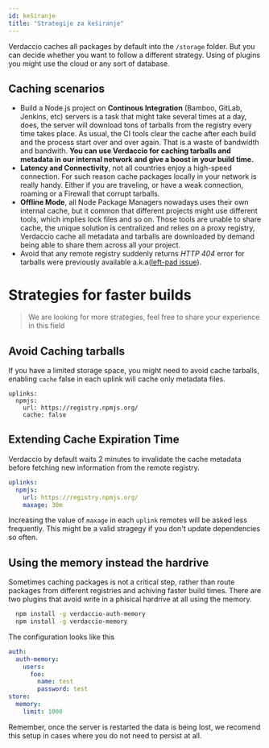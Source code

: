 ```yaml
---
id: keširanje
title: "Strategije za keširanje"
---
```

Verdaccio caches all packages by default into the `/storage` folder. But you can decide whether you want to follow a different strategy. Using of plugins you might use the cloud or any sort of database.

## Caching scenarios

* Build a Node.js project on **Continous Integration** (Bamboo, GitLab, Jenkins, etc) servers is a task that might take several times at a day, does, the server will download tons of tarballs from the registry every time takes place. As usual, the CI tools clear the cache after each build and the process start over and over again. That is a waste of bandwidth and bandwith. **You can use Verdaccio for caching tarballs and metadata in our internal network and give a boost in your build time.**
* **Latency and Connectivity**, not all countries enjoy a high-speed connection. For such reason cache packages locally in your network is really handy. Either if you are traveling, or have a weak connection, roaming or a Firewall that corrupt tarballs.
* **Offline Mode**, all Node Package Managers nowadays uses their own internal cache, but it common that different projects might use different tools, which implies lock files and so on. Those tools are unable to share cache, the unique solution is centralized and relies on a proxy registry, Verdaccio cache all metadata and tarballs are downloaded by demand being able to share them across all your project.
* Avoid that any remote registry suddenly returns *HTTP 404* error for tarballs were previously available a.k.a([left-pad issue](https://www.theregister.co.uk/2016/03/23/npm_left_pad_chaos/)).

# Strategies for faster builds

> We are looking for more strategies, feel free to share your experience in this field

## Avoid Caching tarballs

If you have a limited storage space, you might need to avoid cache tarballs, enabling `cache` false in each uplink will cache only metadata files.

    uplinks:
      npmjs:
        url: https://registry.npmjs.org/
        cache: false
    

## Extending Cache Expiration Time

Verdaccio by default waits 2 minutes to invalidate the cache metadata before fetching new information from the remote registry.

```yaml
uplinks:
  npmjs:
    url: https://registry.npmjs.org/
    maxage: 30m
```

Increasing the value of `maxage` in each `uplink` remotes will be asked less frequently. This might be a valid stragegy if you don't update dependencies so often.

## Using the memory instead the hardrive

Sometimes caching packages is not a critical step, rather than route packages from different registries and achiving faster build times. There are two plugins that avoid write in a phisical hardrive at all using the memory.

```bash
  npm install -g verdaccio-auth-memory
  npm install -g verdaccio-memory
```

The configuration looks like this

```yaml
auth:
  auth-memory:
    users:
      foo:
        name: test
        password: test
store:
  memory:
    limit: 1000
```

Remember, once the server is restarted the data is being lost, we recomend this setup in cases where you do not need to persist at all.